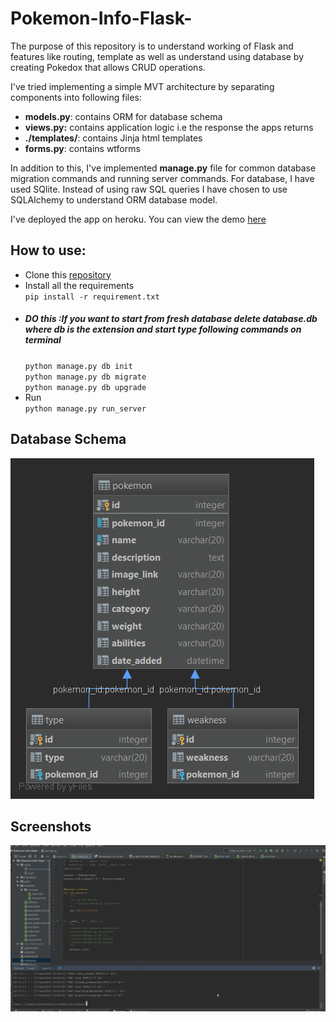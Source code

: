 # Pokemon-Info-Flask- 
The purpose of this repository is to understand working of Flask and features like routing, template as well as understand using database by creating Pokedox that allows CRUD operations.

I've tried implementing a simple MVT architecture by separating components into following files:
- **models.py**: contains ORM for database schema
- **views.py:** contains application logic i.e the response the apps returns
- **./templates/**: contains Jinja html templates
- **forms.py**: contains wtforms

In addition to this, I've implemented **manage.py** file for common database migration commands and running server commands.
For database, I have used SQlite. Instead of using raw SQL queries I have chosen to use SQLAlchemy to understand ORM database model.

I've deployed the app on heroku. You can view the demo [here](https://flask-pokedox.herokuapp.com/)
## How to use:    
- Clone this  [repository](https://github.com/Bishalsarang/Pokemon-Info-Flask)  
 - Install all the requirements  
`pip install -r requirement.txt`  
 - ##### DO this :If you want to start from fresh database delete **database.db** where db is the extension and start  type following commands on terminal<br>
    `python manage.py db init`  
    `python manage.py db migrate`  
    `python manage.py db upgrade`  
 - Run   
    `python manage.py run_server`

## Database Schema
![enter image description here](https://github.com/Bishalsarang/Pokemon-Info-Flask/blob/master/assets/database%20schema.png)

## Screenshots
![enter image description here](https://github.com/Bishalsarang/Pokemon-Info-Flask/blob/master/assets/sc.gif)

